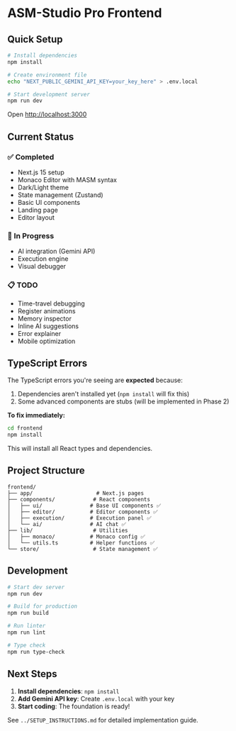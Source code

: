 # ASM-Studio Pro Frontend

## Quick Setup

```bash
# Install dependencies
npm install

# Create environment file
echo "NEXT_PUBLIC_GEMINI_API_KEY=your_key_here" > .env.local

# Start development server
npm run dev
```

Open [http://localhost:3000](http://localhost:3000)

## Current Status

### ✅ Completed
- Next.js 15 setup
- Monaco Editor with MASM syntax
- Dark/Light theme
- State management (Zustand)
- Basic UI components
- Landing page
- Editor layout

### 🚧 In Progress
- AI integration (Gemini API)
- Execution engine
- Visual debugger

### 📋 TODO
- Time-travel debugging
- Register animations
- Memory inspector
- Inline AI suggestions
- Error explainer
- Mobile optimization

## TypeScript Errors

The TypeScript errors you're seeing are **expected** because:
1. Dependencies aren't installed yet (`npm install` will fix this)
2. Some advanced components are stubs (will be implemented in Phase 2)

**To fix immediately:**
```bash
cd frontend
npm install
```

This will install all React types and dependencies.

## Project Structure

```
frontend/
├── app/                    # Next.js pages
├── components/            # React components
│   ├── ui/               # Base UI components ✅
│   ├── editor/           # Editor components ✅
│   ├── execution/        # Execution panel ✅
│   └── ai/               # AI chat ✅
├── lib/                   # Utilities
│   ├── monaco/           # Monaco config ✅
│   └── utils.ts          # Helper functions ✅
└── store/                 # State management ✅
```

## Development

```bash
# Start dev server
npm run dev

# Build for production
npm run build

# Run linter
npm run lint

# Type check
npm run type-check
```

## Next Steps

1. **Install dependencies**: `npm install`
2. **Add Gemini API key**: Create `.env.local` with your key
3. **Start coding**: The foundation is ready!

See `../SETUP_INSTRUCTIONS.md` for detailed implementation guide.
